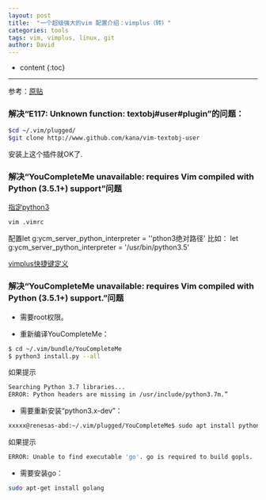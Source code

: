 ```yaml
---
layout: post
title:  "一个超级强大的vim 配置介绍：vimplus（转）"
categories: tools
tags: vim, vimplus, linux, git
author: David
---
```


* content
{:toc}

---
参考：[原贴 ](https://mp.weixin.qq.com/s/kZvCBLyNi0aTkZtws1UoSA)


### 解决“E117: Unknown function: textobj#user#plugin”的问题：

```bash
$cd ~/.vim/plugged/
$git clone http://www.github.com/kana/vim-textobj-user

```
安装上这个插件就OK了.

### 解决“YouCompleteMe unavailable: requires Vim compiled with Python (3.5.1+) support”问题

[指定python3](https://www.jianshu.com/p/4d4f3773f832)

```bash
vim .vimrc

```

配置let g:ycm_server_python_interpreter = ''pthon3绝对路径'
比如：
let g:ycm_server_python_interpreter = '/usr/bin/python3.5'



[vimplus快捷键定义](https://learnku.com/articles/26431)


### 解决“YouCompleteMe unavailable: requires Vim compiled with Python (3.5.1+) support.”问题

* 需要root权限。

* 重新编译YouCompleteMe：

```bash
$ cd ~/.vim/bundle/YouCompleteMe
$ python3 install.py --all
```

如果提示
```bash
Searching Python 3.7 libraries...
ERROR: Python headers are missing in /usr/include/python3.7m.”
```

* 需要重新安装“python3.x-dev”：

```bash
xxxxx@renesas-abd:~/.vim/plugged/YouCompleteMe$ sudo apt install python3.7-dev
```

如果提示
```bash
ERROR: Unable to find executable 'go'. go is required to build gopls.
```

* 需要安装go：

```bash
sudo apt-get install golang
```